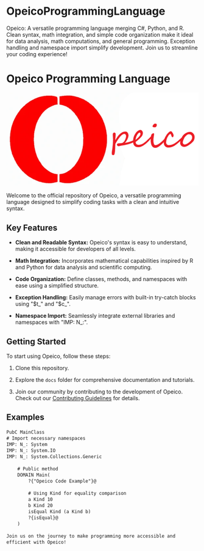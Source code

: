 # OpeicoProgrammingLanguage
Opeico: A versatile programming language merging C#, Python, and R. Clean syntax, math integration, and simple code organization make it ideal for data analysis, math computations, and general programming. Exception handling and namespace import simplify development. Join us to streamline your coding experience!

# Opeico Programming Language

![Opeico Logo](Opeico.png)

Welcome to the official repository of Opeico, a versatile programming language designed to simplify coding tasks with a clean and intuitive syntax.

## Key Features

- **Clean and Readable Syntax:** Opeico's syntax is easy to understand, making it accessible for developers of all levels.

- **Math Integration:** Incorporates mathematical capabilities inspired by R and Python for data analysis and scientific computing.

- **Code Organization:** Define classes, methods, and namespaces with ease using a simplified structure.

- **Exception Handling:** Easily manage errors with built-in try-catch blocks using "$t_" and "$c_".

- **Namespace Import:** Seamlessly integrate external libraries and namespaces with "IMP: N_:".

## Getting Started

To start using Opeico, follow these steps:

1. Clone this repository.

2. Explore the `docs` folder for comprehensive documentation and tutorials.

3. Join our community by contributing to the development of Opeico. Check out our [Contributing Guidelines](CONTRIBUTING.md) for details.

## Examples

```pubc
PubC MainClass
# Import necessary namespaces
IMP: N_: System
IMP: N_: System.IO
IMP: N_: System.Collections.Generic

    # Public method
    DOMAIN Main(
        ?{"Opeico Code Example"}@

        # Using Kind for equality comparison
        a Kind 10
        b Kind 20
        isEqual Kind (a Kind b)
        ?{isEqual}@
    )

Join us on the journey to make programming more accessible and efficient with Opeico!
